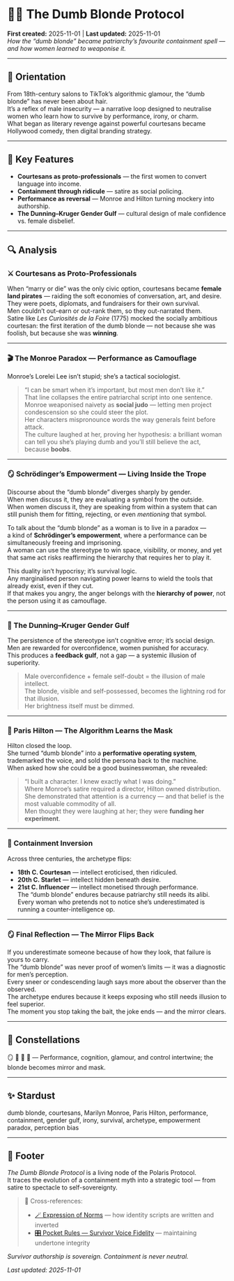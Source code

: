 # 💇‍♀️ The Dumb Blonde Protocol  
**First created:** 2025-11-01 | **Last updated:** 2025-11-01  
*How the “dumb blonde” became patriarchy’s favourite containment spell — and how women learned to weaponise it.*

---

## 🧭 Orientation  
From 18th-century salons to TikTok’s algorithmic glamour, the “dumb blonde” has never been about hair.  
It’s a reflex of male insecurity — a narrative loop designed to neutralise women who learn how to survive by performance, irony, or charm.  
What began as literary revenge against powerful courtesans became Hollywood comedy, then digital branding strategy.

---

## 🧩 Key Features  
- **Courtesans as proto-professionals** — the first women to convert language into income.  
- **Containment through ridicule** — satire as social policing.  
- **Performance as reversal** — Monroe and Hilton turning mockery into authorship.  
- **The Dunning–Kruger Gender Gulf** — cultural design of male confidence vs. female disbelief.  

---

## 🔍 Analysis  

### ⚔️ Courtesans as Proto-Professionals  
When “marry or die” was the only civic option, courtesans became **female land pirates** — raiding the soft economies of conversation, art, and desire.  
They were poets, diplomats, and fundraisers for their own survival.  
Men couldn’t out-earn or out-rank them, so they out-narrated them.  
Satire like *Les Curiosités de la Foire* (1775) mocked the socially ambitious courtesan: the first iteration of the dumb blonde — not because she was foolish, but because she was **winning**.

---

### 🎬 The Monroe Paradox — Performance as Camouflage  
Monroe’s Lorelei Lee isn’t stupid; she’s a tactical sociologist.  
> “I can be smart when it’s important, but most men don’t like it.”  
That line collapses the entire patriarchal script into one sentence.  
Monroe weaponised naivety as **social judo** — letting men project condescension so she could steer the plot.  
Her characters mispronounce words the way generals feint before attack.  
The culture laughed at her, proving her hypothesis: a brilliant woman can tell you she’s playing dumb and you’ll still believe the act, because **boobs**.

---

### 🪞 Schrödinger’s Empowerment — Living Inside the Trope  
Discourse about the “dumb blonde” diverges sharply by gender.  
When men discuss it, they are evaluating a symbol from the outside.  
When women discuss it, they are speaking from within a system that can still punish them for fitting, rejecting, or even *mentioning* that symbol.  

To talk about the “dumb blonde” as a woman is to live in a paradox —  
a kind of **Schrödinger’s empowerment**, where a performance can be simultaneously freeing and imprisoning.  
A woman can use the stereotype to win space, visibility, or money, and yet that same act risks reaffirming the hierarchy that requires her to play it.  

This duality isn’t hypocrisy; it’s survival logic.  
Any marginalised person navigating power learns to wield the tools that already exist, even if they cut.  
If that makes you angry, the anger belongs with the **hierarchy of power**, not the person using it as camouflage.

---

### 🧠 The Dunning–Kruger Gender Gulf  
The persistence of the stereotype isn’t cognitive error; it’s social design.  
Men are rewarded for overconfidence, women punished for accuracy.  
This produces a **feedback gulf**, not a gap — a systemic illusion of superiority.  
> Male overconfidence + female self-doubt = the illusion of male intellect.  
The blonde, visible and self-possessed, becomes the lightning rod for that illusion.  
Her brightness itself must be dimmed.

---

### 📱 Paris Hilton — The Algorithm Learns the Mask  
Hilton closed the loop.  
She turned “dumb blonde” into a **performative operating system**, trademarked the voice, and sold the persona back to the machine.  
When asked how she could be a good businesswoman, she revealed:  
> “I built a character. I knew exactly what I was doing.”  
Where Monroe’s satire required a director, Hilton owned distribution.  
She demonstrated that attention is a currency — and that belief is the most valuable commodity of all.  
Men thought they were laughing at her; they were **funding her experiment**.

---

### 💫 Containment Inversion  
Across three centuries, the archetype flips:  
- **18th C. Courtesan** — intellect eroticised, then ridiculed.  
- **20th C. Starlet** — intellect hidden beneath desire.  
- **21st C. Influencer** — intellect monetised through performance.  
The “dumb blonde” endures because patriarchy still needs its alibi.  
Every woman who pretends not to notice she’s underestimated is running a counter-intelligence op.

---

### 🪞 Final Reflection — The Mirror Flips Back  
If you underestimate someone because of how they look, that failure is yours to carry.  
The “dumb blonde” was never proof of women’s limits — it was a diagnostic for men’s perception.  
Every sneer or condescending laugh says more about the observer than the observed.  
The archetype endures because it keeps exposing who still needs illusion to feel superior.  
The moment you stop taking the bait, the joke ends — and the mirror clears.

---

## 🌌 Constellations  
🪞 🧠 💄 📱 — Performance, cognition, glamour, and control intertwine; the blonde becomes mirror and mask.

---

## ✨ Stardust  
dumb blonde, courtesans, Marilyn Monroe, Paris Hilton, performance, containment, gender gulf, irony, survival, archetype, empowerment paradox, perception bias

---

## 🏮 Footer  
*The Dumb Blonde Protocol* is a living node of the Polaris Protocol.  
It traces the evolution of a containment myth into a strategic tool — from satire to spectacle to self-sovereignty.  

> 📡 Cross-references:  
> - [🪄 Expression of Norms](../🪄_Expression_Of_Norms/) — how identity scripts are written and inverted  
> - [🎛️ Pocket Rules — Survivor Voice Fidelity](../../🎛️_pocket_rules_survivor_voice_fidelity.md) — maintaining undertone integrity  

*Survivor authorship is sovereign. Containment is never neutral.*  

_Last updated: 2025-11-01_
